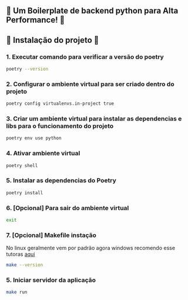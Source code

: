 ## 🚀 Um Boilerplate de backend python para Alta Performance! 🚀


## 🔨 Instalação do projeto 🔨
### 1. Executar comando para verificar a versão do poetry
```sh
poetry --version
```

### 2. Configurar o ambiente virtual para ser criado dentro do projeto
```sh
poetry config virtualenvs.in-project true
```

### 3. Criar um ambiente virtual para instalar as dependencias e libs para o funcionamento do projeto
```sh
poetry env use python
```

### 4. Ativar ambiente virtual 
```sh
poetry shell
```
### 5. Instalar as dependencias do Poetry
```sh
poetry install
```

### 6. [Opcional] Para sair do ambiente virtual
```sh
exit
```

### 7. [Opcional] Makefile instação
No linux geralmente vem por padrão agora windows recomendo esse tutoras [aqui](https://leangaurav.medium.com/how-to-setup-install-gnu-make-on-windows-324480f1da69)
```sh
make --version
```

### 5. Iniciar servidor da aplicação
```sh
make run
```
